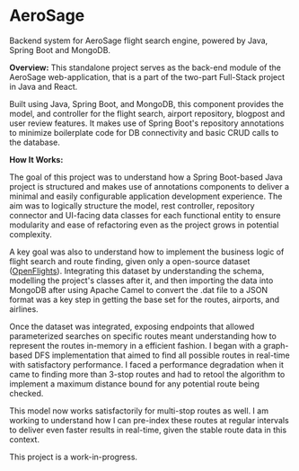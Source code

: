 # AeroSage
Backend system for AeroSage flight search engine, powered by Java, Spring Boot and MongoDB.

**Overview:**
This standalone project serves as the back-end module of the AeroSage web-application, that is a part of the two-part Full-Stack project in Java and React.

Built using Java, Spring Boot, and MongoDB, this component provides the model, and controller for the flight search, airport repository, blogpost and user review features. It makes use of Spring Boot's repository annotations to minimize boilerplate code for DB connectivity and basic CRUD calls to the database.

**How It Works:**

The goal of this project was to understand how a Spring Boot-based Java project is structured and makes use of annotations components to deliver a minimal and easily configurable application development experience. The aim was to logically structure the model, rest controller, repository connector and UI-facing data classes for each functional entity to ensure modularity and ease of refactoring even as the project grows in potential complexity.

A key goal was also to understand how to implement the business logic of flight search and route finding, given only a open-source dataset ([OpenFlights](https://openflights.org/)). Integrating this dataset by understanding the schema, modelling the project's classes after it, and then importing the data into MongoDB after using Apache Camel to convert the .dat file to a JSON format was a key step in getting the base set for the routes, airports, and airlines.

Once the dataset was integrated, exposing endpoints that allowed parameterized searches on specific routes meant understanding how to represent the routes in-memory in a efficient fashion. I began with a graph-based DFS implementation that aimed to find all possible routes in real-time with satisfactory performance. I faced a performance degradation when it came to finding more than 3-stop routes and had to retool the algorithm to implement a maximum distance bound for any potential route being checked.

This model now works satisfactorily for multi-stop routes as well. I am working to understand how I can pre-index these routes at regular intervals to deliver even faster results in real-time, given the stable route data in this context.

This project is a work-in-progress.
